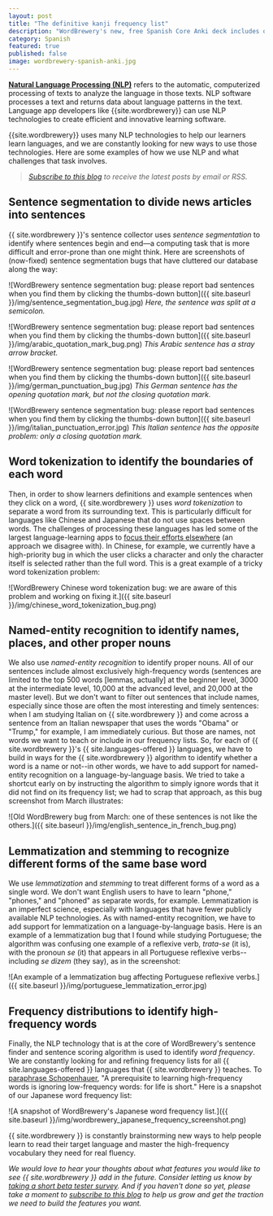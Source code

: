 ```yaml
---
layout: post
title: "The definitive kanji frequency list"
description: "WordBrewery's new, free Spanish Core Anki deck includes over 1000 real Spanish sentences from the news, each packed with high-frequency words, professionally translated, and paired with native-speaker audio."
category: Spanish
featured: true
published: false
image: wordbrewery-spanish-anki.jpg
---
```



[**Natural Language Processing (NLP)**](http://www.ncbi.nlm.nih.gov/pmc/articles/PMC3168328/) refers to the automatic, computerized processing of texts to analyze the language in those texts. NLP software processes a text and returns data about language patterns in the text. Language app developers like {{site.wordbrewery}} can use NLP technologies to create efficient and innovative learning software.


{{site.wordbrewery}} uses many NLP technologies to help our learners learn languages, and we are constantly looking for new ways to use those technologies. Here are some examples of how we use NLP and what challenges that task involves.

> *[Subscribe to this blog](http://feeds.feedburner.com/LanguageUntapped) to receive the latest posts by email or RSS.*

## Sentence segmentation to divide news articles into sentences


{{ site.wordbrewery }}'s sentence collector uses *sentence segmentation* to identify where sentences begin and end—a computing task that is more difficult and error-prone than one might think. Here are screenshots  of (now-fixed) sentence segmentation bugs that have cluttered our database along the way:


![WordBrewery sentence segmentation bug: please report bad sentences when you find them by clicking the thumbs-down button]({{ site.baseurl }}/img/sentence_segmentation_bug.jpg)
*Here, the sentence was split at a semicolon.*


![WordBrewery sentence segmentation bug: please report bad sentences when you find them by clicking the thumbs-down button]({{ site.baseurl }}/img/arabic_quotation_mark_bug.png)
*This Arabic sentence has a stray arrow bracket.*


![WordBrewery sentence segmentation bug: please report bad sentences when you find them by clicking the thumbs-down button]({{ site.baseurl }}/img/german_punctuation_bug.jpg)
*This German sentence has the opening quotation mark, but not the closing quotation mark.*


![WordBrewery sentence segmentation bug: please report bad sentences when you find them by clicking the thumbs-down button]({{ site.baseurl }}/img/italian_punctuation_error.jpg)
*This Italian sentence has the opposite problem: only a closing quotation mark.*


## Word tokenization to identify the boundaries of each word


Then, in order to show learners definitions and example sentences when they click on a word, {{ site.wordbrewery }} uses *word tokenization* to separate a word from its surrounding text. This is particularly difficult for languages like Chinese and Japanese that do not use spaces between words. The challenges of processing these languages has led some of the largest language-learning apps to [focus their efforts elsewhere](https://www.quora.com/When-will-the-Duolingo-Thai-for-English-course-be-ready/answer/Ryan-McCarl?srid=DmtJ
) (an approach we disagree with). In Chinese, for example, we currently have a high-priority bug in which the user clicks a character and only the character itself is selected rather than the full word. This is a great example of a tricky word tokenization problem:


![WordBrewery Chinese word tokenization bug: we are aware of this problem and working on fixing it.]({{ site.baseurl }}/img/chinese_word_tokenization_bug.png)


## Named-entity recognition to identify names, places, and other proper nouns


We also use *named-entity recognition* to identify proper nouns. All of our sentences include almost exclusively high-frequency words (sentences are limited to the top 500 words [lemmas, actually] at the beginner level, 3000 at the intermediate level, 10,000 at the advanced level, and 20,000 at the master level). But we don't want to filter out sentences that include names, especially since those are often the most interesting and timely sentences: when I am studying Italian on {{ site.wordbrewery }} and come across a sentence from an Italian newspaper that uses the words "Obama" or "Trump," for example, I am immediately curious. But those are names, not words we want to teach or include in our frequency lists. So, for each of {{ site.wordbrewery }}'s {{ site.languages-offered }} languages, we have to build in ways for the {{ site.wordbrewery }} algorithm to identify whether a word is a name or not--in other words, we have to add support for named-entity recognition on a language-by-language basis. We tried to take a shortcut early on by instructing the algorithm to simply ignore words that it did not find on its frequency list; we had to scrap that approach, as this bug screenshot from March illustrates:


![Old WordBrewery bug from March: one of these sentences is not like the others.]({{ site.baseurl }}/img/english_sentence_in_french_bug.png)


## Lemmatization and stemming to recognize different forms of the same base word


We use *lemmatization* and *stemming* to treat different forms of a word as a single word. We don't want English users to have to learn "phone," "phones," and "phoned" as separate words, for example. Lemmatization is an imperfect science, especially with languages that have fewer publicly available NLP technologies. As with named-entity recognition, we have to add support for lemmatization on a language-by-language basis. Here is an example of a lemmatization bug that I found while studying Portuguese; the algorithm was confusing one example of a reflexive verb, *trata-se* (it is), with the pronoun *se* (it) that appears in all Portuguese reflexive verbs--including *se dizem* (they say), as in the screenshot:


![An example of a lemmatization bug affecting Portuguese reflexive verbs.]({{ site.baseurl }}/img/portuguese_lemmatization_error.jpg)


## Frequency distributions to identify high-frequency words


Finally, the NLP technology that is at the core of WordBrewery's sentence finder and sentence scoring algorithm is used to identify *word frequency*. We are constantly looking for and refining frequency lists for all {{ site.languages-offered }} languages that {{ site.wordbrewery }} teaches. To [paraphrase Schopenhauer](https://www.goodreads.com/quotes/255277-the-art-of-not-reading-is-a-very-important-one), "A prerequisite to learning high-frequency words is ignoring low-frequency words: for life is short." Here is a snapshot of our Japanese word frequency list:


![A snapshot of WordBrewery's Japanese word frequency list.]({{ site.baseurl }}/img/wordbrewery_japanese_frequency_screenshot.png)


{{ site.wordbrewery }} is constantly brainstorming new ways to help people learn to read their target language and master the high-frequency vocabulary they need for real fluency.


*We would love to hear your thoughts about what features you would like to see {{ site.wordbrewery }} add in the future. Consider letting us know by [taking a short beta tester survey](https://docs.google.com/forms/d/1VLYcHdI5-FLlr5hMRJ1DzhLKDUzfkPvyI8Bx3bvvk3w/viewform). And if you haven't done so yet, please take a moment to [subscribe to this blog](http://feeds.feedburner.com/LanguageUntapped) to help us grow and get the traction we need to build the features you want.*

